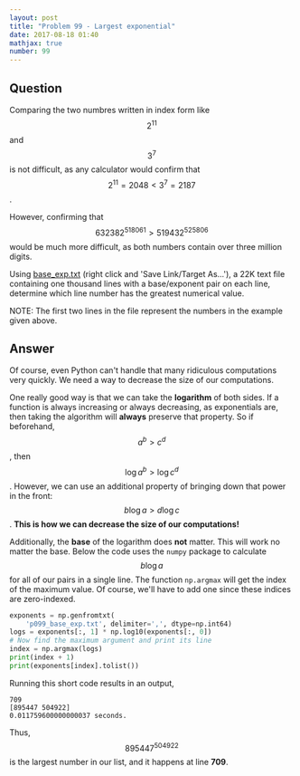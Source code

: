```yaml
---
layout: post
title: "Problem 99 - Largest exponential"
date: 2017-08-18 01:40
mathjax: true
number: 99
---
```


## Question

Comparing the two numbres written in index form like $$2^{11}$$ and $$3^7$$ is not difficult, as any calculator would confirm that $$2^{11}=2048<3^7=2187$$.

However, confirming that $$632382^{518061}>519432^{525806}$$ would be much more difficult, as both numbers contain over three million digits.

Using [base_exp.txt](https://projecteuler.net/project/resources/p099_base_exp.txt) (right click and 'Save Link/Target As...'), a 22K text file containing one thousand lines with a base/exponent pair on each line, determine which line number has the greatest numerical value.

NOTE: The first two lines in the file represent the numbers in the example given above.

## Answer

Of course, even Python can't handle that many ridiculous computations very quickly. We need a way to decrease the size of our computations. 

One really good way is that we can take the **logarithm** of both sides. If a function is always increasing or always decreasing, as exponentials are, then taking the algorithm will **always** preserve that property. So if beforehand, $$a^b>c^d$$, then $$\log a^b > \log c^d$$. However, we can use an additional property of bringing down that power in the front: $$b\log a>d\log c$$. **This is how we can decrease the size of our computations!**

Additionally, the **base** of the logarithm does **not** matter. This will work no matter the base. Below  the code uses the `numpy` package to calculate $$b\log a$$ for all of our pairs in a single line. The function `np.argmax` will get the index of the maximum value. Of course, we'll have to add one since these indices are zero-indexed.

```python
exponents = np.genfromtxt(
    'p099_base_exp.txt', delimiter=',', dtype=np.int64)
logs = exponents[:, 1] * np.log10(exponents[:, 0])
# Now find the maximum argument and print its line
index = np.argmax(logs)
print(index + 1)
print(exponents[index].tolist())
```

Running this short code results in an output,

```
709
[895447 504922]
0.011759600000000037 seconds.
```

Thus, $$895447^{504922}$$ is the largest number in our list, and it happens at line **709**.